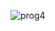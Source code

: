 ![prog4](https://github.com/celycodes/avaliacoes_prog4_uespi/assets/70456452/b88c74d1-45cd-442b-ac8a-ca3430046b02)
